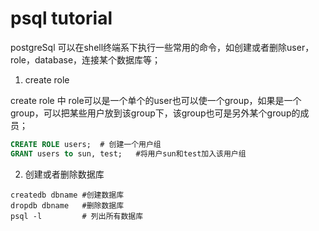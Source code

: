 # psql tutorial

postgreSql 可以在shell终端系下执行一些常用的命令，如创建或者删除user，role，database，连接某个数据库等；

1. create role

create role 中 role可以是一个单个的user也可以使一个group，如果是一个group，可以把某些用户放到该group下，该group也可是另外某个group的成员；

```sql
CREATE ROLE users;	# 创建一个用户组
GRANT users to sun, test;	#将用户sun和test加入该用户组
```

2. 创建或者删除数据库

```shell
createdb dbname	#创建数据库
dropdb dbname	#删除数据库
psql -l			# 列出所有数据库
```

